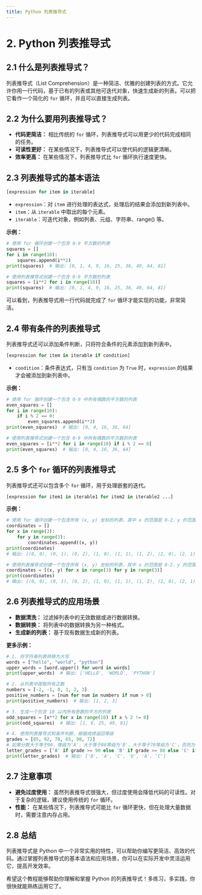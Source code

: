 ```yaml
---
title: Python 列表推导式
---
```


# 2. Python 列表推导式

## 2.1 什么是列表推导式？

列表推导式（List Comprehension）是一种简洁、优雅的创建列表的方式。它允许你用一行代码，基于已有的列表或其他可迭代对象，快速生成新的列表。可以把它看作一个简化的 `for` 循环，并且可以直接生成列表。

## 2.2 为什么要用列表推导式？

*   **代码更简洁：** 相比传统的 `for` 循环，列表推导式可以用更少的代码完成相同的任务。
*   **可读性更好：** 在某些情况下，列表推导式可以使代码的逻辑更清晰。
*   **效率更高：** 在某些情况下，列表推导式比 `for` 循环执行速度更快。

## 2.3 列表推导式的基本语法

```python
[expression for item in iterable]
```

*   `expression`：对 `item` 进行处理的表达式，处理后的结果会添加到新列表中。
*   `item`：从 `iterable` 中取出的每个元素。
*   `iterable`：可迭代对象，例如列表、元组、字符串、range() 等。

**示例：**

```python
# 使用 for 循环创建一个包含 0-9 平方数的列表
squares = []
for i in range(10):
    squares.append(i**2)
print(squares)  # 输出: [0, 1, 4, 9, 16, 25, 36, 49, 64, 81]

# 使用列表推导式创建一个包含 0-9 平方数的列表
squares = [i**2 for i in range(10)]
print(squares)  # 输出: [0, 1, 4, 9, 16, 25, 36, 49, 64, 81]
```

可以看到，列表推导式用一行代码就完成了 `for` 循环才能实现的功能，非常简洁。

## 2.4 带有条件的列表推导式

列表推导式还可以添加条件判断，只将符合条件的元素添加到新列表中。

```python
[expression for item in iterable if condition]
```

*   `condition`：条件表达式，只有当 `condition` 为 `True` 时，`expression` 的结果才会被添加到新列表中。

**示例：**

```python
# 使用 for 循环创建一个包含 0-9 中所有偶数的平方数的列表
even_squares = []
for i in range(10):
    if i % 2 == 0:
        even_squares.append(i**2)
print(even_squares)  # 输出: [0, 4, 16, 36, 64]

# 使用列表推导式创建一个包含 0-9 中所有偶数的平方数的列表
even_squares = [i**2 for i in range(10) if i % 2 == 0]
print(even_squares)  # 输出: [0, 4, 16, 36, 64]
```

## 2.5 多个 `for` 循环的列表推导式

列表推导式还可以包含多个 `for` 循环，用于处理嵌套的迭代。

```python
[expression for item1 in iterable1 for item2 in iterable2 ...]
```

**示例：**

```python
# 使用 for 循环创建一个包含所有 (x, y) 坐标的列表，其中 x 的范围是 0-2，y 的范围是 0-2
coordinates = []
for x in range(3):
    for y in range(3):
        coordinates.append((x, y))
print(coordinates)
# 输出: [(0, 0), (0, 1), (0, 2), (1, 0), (1, 1), (1, 2), (2, 0), (2, 1), (2, 2)]

# 使用列表推导式创建一个包含所有 (x, y) 坐标的列表，其中 x 的范围是 0-2，y 的范围是 0-2
coordinates = [(x, y) for x in range(3) for y in range(3)]
print(coordinates)
# 输出: [(0, 0), (0, 1), (0, 2), (1, 0), (1, 1), (1, 2), (2, 0), (2, 1), (2, 2)]
```

## 2.6 列表推导式的应用场景

*   **数据清洗：** 过滤掉列表中的无效数据或进行数据转换。
*   **数据转换：** 将列表中的数据转换为另一种格式。
*   **生成新的列表：** 基于现有数据生成新的列表。

**更多示例：**

```python
# 1. 将字符串列表转换为大写
words = ["hello", "world", "python"]
upper_words = [word.upper() for word in words]
print(upper_words)  # 输出: ['HELLO', 'WORLD', 'PYTHON']

# 2. 从列表中提取所有正数
numbers = [-2, -1, 0, 1, 2, 3]
positive_numbers = [num for num in numbers if num > 0]
print(positive_numbers)  # 输出: [1, 2, 3]

# 3. 生成一个包含 10 以内所有奇数的平方的列表
odd_squares = [x**2 for x in range(10) if x % 2 != 0]
print(odd_squares)  # 输出: [1, 9, 25, 49, 81]

# 4. 使用列表推导式和条件判断，根据成绩返回等级
grades = [85, 92, 78, 65, 98, 72]
# 如果分数大于等于90，等级为'A'，大于等于80等级为'B'，大于等于70等级为'C'，否则为'D'
letter_grades = ['A' if grade >= 90 else 'B' if grade >= 80 else 'C' if grade >= 70 else 'D' for grade in grades]
print(letter_grades)  # 输出: ['B', 'A', 'C', 'D', 'A', 'C']
```

## 2.7 注意事项

*   **避免过度使用：** 虽然列表推导式很强大，但过度使用会降低代码的可读性。对于复杂的逻辑，建议使用传统的 `for` 循环。
*   **性能：** 在某些情况下，列表推导式可能比 `for` 循环更快，但在处理大量数据时，需要注意内存占用。

## 2.8 总结

列表推导式是 Python 中一个非常实用的特性，可以帮助你编写更简洁、高效的代码。通过掌握列表推导式的基本语法和应用场景，你可以在实际开发中灵活运用它，提高开发效率。

希望这个教程能够帮助你理解和掌握 Python 的列表推导式！多练习，多实践，你很快就能熟练运用它了。